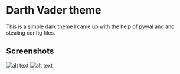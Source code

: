 # Darth Vader theme

This is a simple dark theme I came up with the help of pywal and and stealing config files.

##  Screenshots

![alt text](https://raw.githubusercontent.com/Valkrith/Darth-Dots/screen.png)
![alt text](https://raw.githubusercontent.com/Valkrith/Darth-Dots/screenshot.png)
